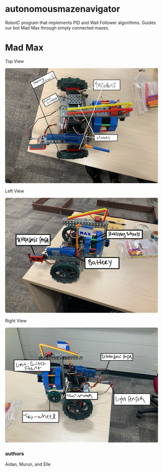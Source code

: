 # autonomousmazenavigator
RobotC program that implements PID and Wall Follower algorithms. Guides our bot Mad Max
through simply connected mazes.

# Mad Max
Top View

![Alt_text](BotImages/MadMaxTopViewSmall.PNG)

Left View

![Alt_text](BotImages/MadMaxLeftViewSmall.PNG)

Right View

![Alt_text](BotImages/MadMaxRightViewSmall.PNG)

### authors
Aidan, Murun, and Elle
